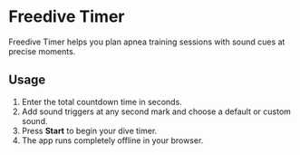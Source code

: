 # Freedive Timer

Freedive Timer helps you plan apnea training sessions with sound cues at precise moments.

## Usage

1. Enter the total countdown time in seconds.
2. Add sound triggers at any second mark and choose a default or custom sound.
3. Press **Start** to begin your dive timer.
4. The app runs completely offline in your browser.
